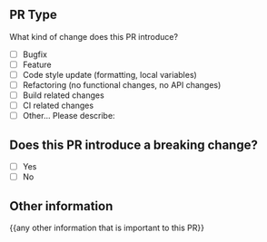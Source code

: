 ## PR Type

What kind of change does this PR introduce?

<!-- Please check the one that applies to this PR using "x". -->

- [ ] Bugfix
- [ ] Feature
- [ ] Code style update (formatting, local variables)
- [ ] Refactoring (no functional changes, no API changes)
- [ ] Build related changes
- [ ] CI related changes
- [ ] Other... Please describe:

## Does this PR introduce a breaking change?

- [ ] Yes
- [ ] No

## Other information

{{any other information that is important to this PR}}

